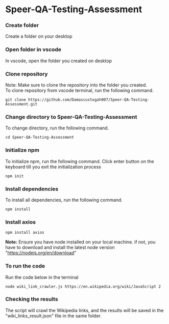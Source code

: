 # Speer-QA-Testing-Assessment

### Create folder
Create a folder on your desktop

### Open folder in vscode
In vscode, open the folder you created on desktop

### Clone repository

Note: Make sure to clone the repository into the folder you created.  
To clone repository from vscode terminal, run the following command.

```
git clone https://github.com/Damascustogah007/Speer-QA-Testing-Assessment.git
```

### Change directory to Speer-QA-Testing-Assessment

To change directory, run the following command.

```
cd Speer-QA-Testing-Assessment
```

### Initialize npm

To initialize npm, run the following command.
Click enter button on the keyboard till you exit the initialization process

```
npm init
```

### Install dependencies

To install all dependencies, run the following command.

```
npm install
```

### Install axios

```
npm install axios
```

**Note:** Ensure you have node installed on your local machine. if not, you have to download and install the latest node version "https://nodejs.org/en/download" 

### To run the code
Run the code below in the terminal

```
node wiki_link_crawler.js https://en.wikipedia.org/wiki/JavaScript 2
```
### Checking the results

The script will crawl the Wikipedia links, and the results will be saved in the "wiki_links_result.json" file in the same folder.



